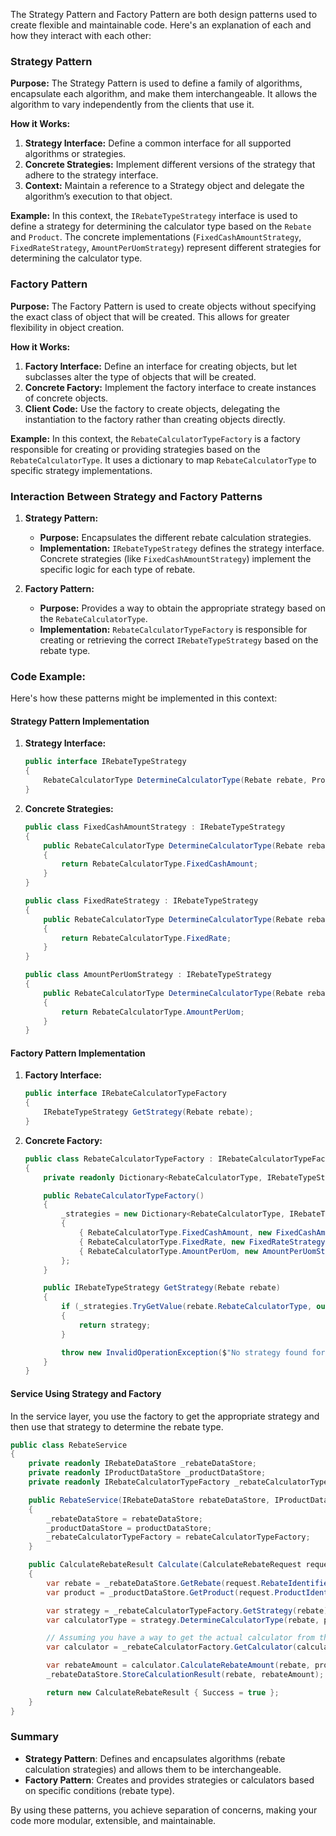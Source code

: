 ﻿The Strategy Pattern and Factory Pattern are both design patterns used to create flexible and maintainable code. Here's an explanation of each and how they interact with each other:

### Strategy Pattern

**Purpose:** 
The Strategy Pattern is used to define a family of algorithms, encapsulate each algorithm, and make them interchangeable. It allows the algorithm to vary independently from the clients that use it.

**How it Works:**
1. **Strategy Interface:** Define a common interface for all supported algorithms or strategies.
2. **Concrete Strategies:** Implement different versions of the strategy that adhere to the strategy interface.
3. **Context:** Maintain a reference to a Strategy object and delegate the algorithm’s execution to that object.

**Example:**
In this context, the `IRebateTypeStrategy` interface is used to define a strategy for determining the calculator type based on the `Rebate` and `Product`. The concrete implementations (`FixedCashAmountStrategy`, `FixedRateStrategy`, `AmountPerUomStrategy`) represent different strategies for determining the calculator type.

### Factory Pattern

**Purpose:** 
The Factory Pattern is used to create objects without specifying the exact class of object that will be created. This allows for greater flexibility in object creation.

**How it Works:**
1. **Factory Interface:** Define an interface for creating objects, but let subclasses alter the type of objects that will be created.
2. **Concrete Factory:** Implement the factory interface to create instances of concrete objects.
3. **Client Code:** Use the factory to create objects, delegating the instantiation to the factory rather than creating objects directly.

**Example:**
In this context, the `RebateCalculatorTypeFactory` is a factory responsible for creating or providing strategies based on the `RebateCalculatorType`. It uses a dictionary to map `RebateCalculatorType` to specific strategy implementations.

### Interaction Between Strategy and Factory Patterns

1. **Strategy Pattern:**
   - **Purpose:** Encapsulates the different rebate calculation strategies.
   - **Implementation:** `IRebateTypeStrategy` defines the strategy interface. Concrete strategies (like `FixedCashAmountStrategy`) implement the specific logic for each type of rebate.

2. **Factory Pattern:**
   - **Purpose:** Provides a way to obtain the appropriate strategy based on the `RebateCalculatorType`.
   - **Implementation:** `RebateCalculatorTypeFactory` is responsible for creating or retrieving the correct `IRebateTypeStrategy` based on the rebate type.

### Code Example:

Here's how these patterns might be implemented in this context:

#### Strategy Pattern Implementation

1. **Strategy Interface:**

   ```csharp
   public interface IRebateTypeStrategy
   {
       RebateCalculatorType DetermineCalculatorType(Rebate rebate, Product product);
   }
   ```

2. **Concrete Strategies:**

   ```csharp
   public class FixedCashAmountStrategy : IRebateTypeStrategy
   {
       public RebateCalculatorType DetermineCalculatorType(Rebate rebate, Product product)
       {
           return RebateCalculatorType.FixedCashAmount;
       }
   }

   public class FixedRateStrategy : IRebateTypeStrategy
   {
       public RebateCalculatorType DetermineCalculatorType(Rebate rebate, Product product)
       {
           return RebateCalculatorType.FixedRate;
       }
   }

   public class AmountPerUomStrategy : IRebateTypeStrategy
   {
       public RebateCalculatorType DetermineCalculatorType(Rebate rebate, Product product)
       {
           return RebateCalculatorType.AmountPerUom;
       }
   }
   ```

#### Factory Pattern Implementation

1. **Factory Interface:**

   ```csharp
   public interface IRebateCalculatorTypeFactory
   {
       IRebateTypeStrategy GetStrategy(Rebate rebate);
   }
   ```

2. **Concrete Factory:**

   ```csharp
   public class RebateCalculatorTypeFactory : IRebateCalculatorTypeFactory
   {
       private readonly Dictionary<RebateCalculatorType, IRebateTypeStrategy> _strategies;

       public RebateCalculatorTypeFactory()
       {
           _strategies = new Dictionary<RebateCalculatorType, IRebateTypeStrategy>
           {
               { RebateCalculatorType.FixedCashAmount, new FixedCashAmountStrategy() },
               { RebateCalculatorType.FixedRate, new FixedRateStrategy() },
               { RebateCalculatorType.AmountPerUom, new AmountPerUomStrategy() }
           };
       }

       public IRebateTypeStrategy GetStrategy(Rebate rebate)
       {
           if (_strategies.TryGetValue(rebate.RebateCalculatorType, out var strategy))
           {
               return strategy;
           }

           throw new InvalidOperationException($"No strategy found for rebate type {rebate.RebateCalculatorType}.");
       }
   }
   ```

#### Service Using Strategy and Factory

In the service layer, you use the factory to get the appropriate strategy and then use that strategy to determine the rebate type.

```csharp
public class RebateService
{
    private readonly IRebateDataStore _rebateDataStore;
    private readonly IProductDataStore _productDataStore;
    private readonly IRebateCalculatorTypeFactory _rebateCalculatorTypeFactory;

    public RebateService(IRebateDataStore rebateDataStore, IProductDataStore productDataStore, IRebateCalculatorTypeFactory rebateCalculatorTypeFactory)
    {
        _rebateDataStore = rebateDataStore;
        _productDataStore = productDataStore;
        _rebateCalculatorTypeFactory = rebateCalculatorTypeFactory;
    }

    public CalculateRebateResult Calculate(CalculateRebateRequest request)
    {
        var rebate = _rebateDataStore.GetRebate(request.RebateIdentifier);
        var product = _productDataStore.GetProduct(request.ProductIdentifier);

        var strategy = _rebateCalculatorTypeFactory.GetStrategy(rebate);
        var calculatorType = strategy.DetermineCalculatorType(rebate, product);

        // Assuming you have a way to get the actual calculator from the type
        var calculator = _rebateCalculatorFactory.GetCalculator(calculatorType);

        var rebateAmount = calculator.CalculateRebateAmount(rebate, product, request);
        _rebateDataStore.StoreCalculationResult(rebate, rebateAmount);

        return new CalculateRebateResult { Success = true };
    }
}
```

### Summary

- **Strategy Pattern**: Defines and encapsulates algorithms (rebate calculation strategies) and allows them to be interchangeable.
- **Factory Pattern**: Creates and provides strategies or calculators based on specific conditions (rebate type).

By using these patterns, you achieve separation of concerns, making your code more modular, extensible, and maintainable.